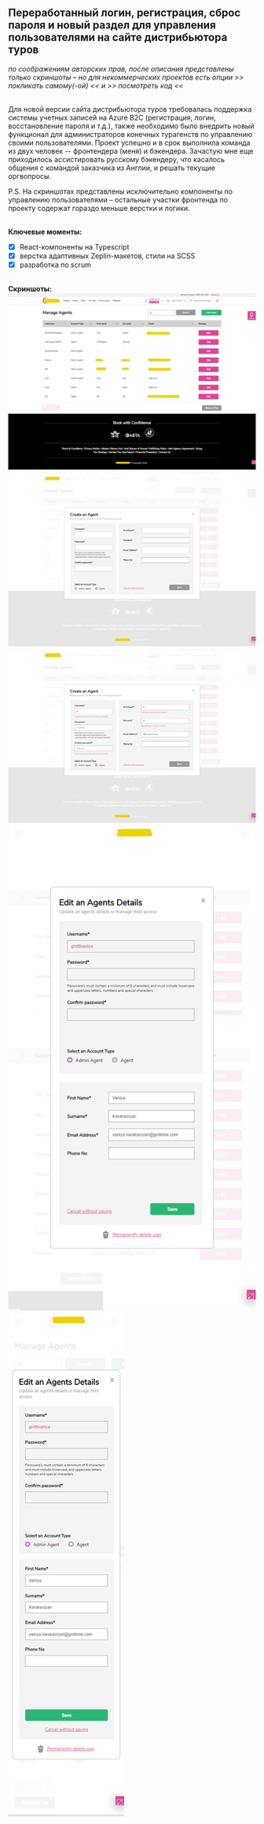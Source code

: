 ## Переработанный логин, регистрация, сброс пароля и новый раздел для управления пользователями на сайте дистрибьютора туров
*по соображениям авторских прав, после описания представлены только скриншоты &ndash; но для некоммерческих проектов есть опции >> покликать самому(-ой) << и >> посмотреть код <<*

\
Для новой версии сайта дистрибьютора туров требовалась поддержка системы учетных записей на Azure B2C (регистрация, логин, восстановление пароля и т.д.), также необходимо было внедрить новый функционал для администраторов конечных турагенств по управлению своими пользователями. Проект успешно и в срок выполнила команда из двух человек -- фронтендера (меня) и бэкендера. Зачастую мне еще приходилось ассистировать русскому бэкендеру, что касалось общения с командой заказчика из Англии, и решать текущие оргвопросы.

P.S. На скриншотах представлены исключительно компоненты по управлению пользователями &ndash; остальные участки фронтенда по проекту содержат гораздо меньше верстки и логики.

\
**Ключевые моменты:**
- [x] React-компоненты на Typescript
- [x] верстка адаптивных Zeplin-макетов, стили на SCSS
- [x] разработка по scrum

\
**Скриншоты:**
\
![01](01.png)
\
![02](02.png)
\
![03](03.png)
\
![04](04.png)
\
![05](05.png)